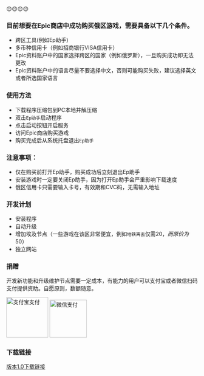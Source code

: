 :blush::blush::blush::blush:
### 目前想要在Epic商店中成功购买俄区游戏，需要具备以下几个条件。
* 跨区工具(例如Ep助手)
* 多币种信用卡（例如招商银行VISA信用卡）
* Epic资料账户中的国家选择跨区的国家（例如俄罗斯），一旦购买成功即无法更改
* Epic资料账户中的语言尽量不要选择中文，否则可能购买失败，建议选择英文或者所选国家语言

### 使用方法
* 下载程序压缩包到PC本地并解压缩
* 双击`Ep助手`启动程序
* 点击启动按钮开启服务
* 访问Epic商店购买游戏
* 购买完成后从系统托盘退出`Ep助手`

### 注意事项：
* 仅在购买前打开Ep助手，购买成功后立刻退出Ep助手
* 安装游戏时一定要关闭Ep助手，因为打开Ep助手会严重影响下载速度
* 俄区信用卡只需要输入卡号，有效期和CVC码，无需输入地址

### 开发计划
* 安装程序
* 自动升级
* 增加埃及节点（一些游戏在该区非常便宜，例如`地铁离去`仅需$20，而原价为$50）
* 独立网站

### 捐赠
开发新功能和升级维护节点需要一定成本，有能力的用户可以支付宝或者微信扫码支付提供资助。自愿原则，数额随意。

<img src="http://ep-helper.oss-cn-hongkong.aliyuncs.com/alipay.png" width="110" height="105.6" alt="支付宝支付"/> <img src="https://ep-helper.oss-cn-hongkong.aliyuncs.com/wechatpay.png" width="98" height="99" alt="微信支付"/>

### 下载链接 

[版本1.0下载链接](http://ep-helper.oss-cn-hongkong.aliyuncs.com/EpHelper1.0.zip)
